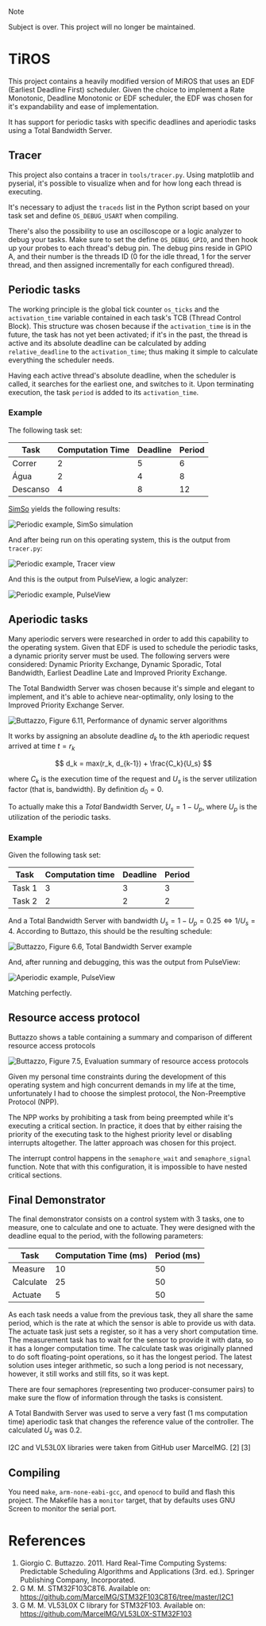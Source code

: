 > [!NOTE]  
> Subject is over. This project will no longer be maintained.

# TiROS

This project contains a heavily modified version of MiROS that uses an EDF (Earliest Deadline First) scheduler. Given the choice to implement a Rate Monotonic, Deadline Monotonic or EDF scheduler, the EDF was chosen for it's expandability and ease of implementation.

It has support for periodic tasks with specific deadlines and aperiodic tasks using a Total Bandwidth Server.

## Tracer
This project also contains a tracer in `tools/tracer.py`. Using matplotlib and pyserial, it's possible to visualize when and for how long each thread is executing.

It's necessary to adjust the `traceds` list in the Python script based on your task set and  define `OS_DEBUG_USART` when compiling.

There's also the possibility to use an oscilloscope or a logic analyzer to debug your tasks. Make sure to set the define `OS_DEBUG_GPIO`, and then hook up your probes to each thread's debug pin. The debug pins reside in GPIO A, and their number is the threads ID (0 for the idle thread, 1 for the server thread, and then assigned incrementally for each configured thread).

## Periodic tasks

The working principle is the global tick counter `os_ticks` and the `activation_time` variable contained in each task's TCB (Thread Control Block). This structure was chosen because if the `activation_time` is in the future, the task has not yet been activated; if it's in the past, the thread is active and its absolute deadline can be calculated by adding `relative_deadline` to the `activation_time`; thus making it simple to calculate everything the scheduler needs.

Having each active thread's absolute deadline, when the scheduler is called, it searches for the earliest one, and switches to it. Upon terminating execution, the task `period` is added to its `activation_time`.

### Example

The following task set:

|Task    |Computation Time|Deadline|Period|
|--------|----------------|--------|------|
|Correr  |               2|       5|     6|
|Água    |               2|       4|     8|
|Descanso|               4|       8|    12|

[SimSo](https://projects.laas.fr/simso/simso-web) yields the following results:

![Periodic example, SimSo simulation](images/periodic-simso.png)

And after being run on this operating system, this is the output from `tracer.py`:

![Periodic example, Tracer view](images/periodic-tracer.png)

And this is the output from PulseView, a logic analyzer:

![Periodic example, PulseView](images/periodic-pulseview.png)

## Aperiodic tasks

Many aperiodic servers were researched in order to add this capability to the operating system. Given that EDF is used to schedule the periodic tasks, a dynamic priority server must be used. The following servers were considered: Dynamic Priority Exchange, Dynamic Sporadic, Total Bandwidth, Earliest Deadline Late and Improved Priority Exchange.

The Total Bandwidth Server was chosen because it's simple and elegant to implement, and it's able to achieve near-optimality, only losing to the Improved Priority Exchange Server.

![Buttazzo, Figure 6.11, Performance of dynamic server algorithms](images/buttazzo6-12.png)

It works by assigning an absolute deadline $d_k$ to the $k$th aperiodic request arrived at time $t=r_k$

$$ d_k = max(r_k, d_{k-1}) + \frac{C_k}{U_s} $$

where $C_k$ is the execution time of the request and $U_s$ is the server utilization factor (that is, bandwidth). By definition $d_0=0$.

To actually make this a *Total* Bandwidth Server, $U_s=1-U_p$, where $U_p$ is the utilization of the periodic tasks.


### Example

Given the following task set:

|Task  |Computation time|Deadline|Period|
|------|----------------|--------|------|
|Task 1|               3|       3|     3|
|Task 2|               2|       2|     2|

And a Total Bandwidth Server with bandwidth $U_s=1-U_p=0.25 \iff 1/U_s=4$. According to Buttazo, this should be the resulting schedule:

![Buttazzo, Figure 6.6, Total Bandwidth Server example](images/buttazzo6-6.png)

And, after running and debugging, this was the output from PulseView:

![Aperiodic example, PulseView](images/aperiodic-pulseview.png)

Matching perfectly.

## Resource access protocol

Buttazzo shows a table containing a summary and comparison of different resource access protocols

![Buttazzo, Figure 7.5, Evaluation summary of resource access protocols](images/buttazzo7-5.png)

Given my personal time constraints during the development of this operating system and high concurrent demands in my life at the time, unfortunately I had to choose the simplest protocol, the Non-Preemptive Protocol (NPP).

The NPP works by prohibiting a task from being preempted while it's executing a critical section. In practice, it does that by either raising the priority of the executing task to the highest priority level or disabling interrupts altogether. The latter approach was chosen for this project.

The interrupt control happens in the `semaphore_wait` and `semaphore_signal` function. Note that with this configuration, it is impossible to have nested critical sections.

## Final Demonstrator

The final demonstrator consists on a control system with 3 tasks, one to measure, one to calculate and one to actuate. They were designed with the deadline equal to the period, with the following parameters:


|Task     |Computation Time (ms)|Period (ms)|
|---------|---------------------|-----------|
|Measure  |                   10|         50|
|Calculate|                   25|         50|
|Actuate  |                    5|         50|

As each task needs a value from the previous task, they all share the same period, which is the rate at which the sensor is able to provide us with data. The actuate task just sets a register, so it has a very short computation time. The measurement task has to wait for the sensor to provide it with data, so it has a longer computation time. The calculate task was originally planned to do soft floating-point operations, so it has the longest period. The latest solution uses integer arithmetic, so such a long period is not necessary, however, it still works and still fits, so it was kept.

There are four semaphores (representing two producer-consumer pairs) to make sure the flow of information through the tasks is consistent.

A Total Bandwith Server was used to serve a very fast (1 ms computation time) aperiodic task that changes the reference value of the controller. The calculated $U_s$ was $0.2$.

I2C and VL53L0X libraries were taken from GitHub user MarcelMG. [2] [3]

## Compiling

You need `make`, `arm-none-eabi-gcc`, and `openocd` to build and flash this project. The Makefile has a `monitor` target, that by defaults uses GNU Screen to monitor the serial port.

# References

1. Giorgio C. Buttazzo. 2011. Hard Real-Time Computing Systems: Predictable Scheduling Algorithms and Applications (3rd. ed.). Springer Publishing Company, Incorporated.
2. G M. M. STM32F103C8T6. Available on: https://github.com/MarcelMG/STM32F103C8T6/tree/master/I2C1
3. G M. M. VL53L0X C library for STM32F103. Available on: https://github.com/MarcelMG/VL53L0X-STM32F103
